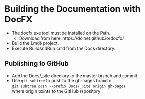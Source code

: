 # Building the Documentation with DocFX
* The docfx.exe tool must be installed on the Path.
  * Download from here: https://dotnet.github.io/docfx/.
* Build the Lmdb project.
* Execute BuildAndRun.cmd from the Docs directory.
## Publishing to GitHub
* Add the Docs/_site directory to the master branch and commit.
* Use `git subtree` to push to the gh-pages branch:\
  `git subtree push --prefix Docs/_site origin gh-pages`\
   where origin points to the GitHub repository

